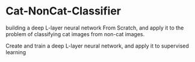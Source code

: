 # Cat-NonCat-Classifier
 building a deep L-layer neural network From Scratch, and apply it to the problem of classifying cat images from non-cat images.

Create and train a deep L-layer neural network, and apply it to supervised learning
